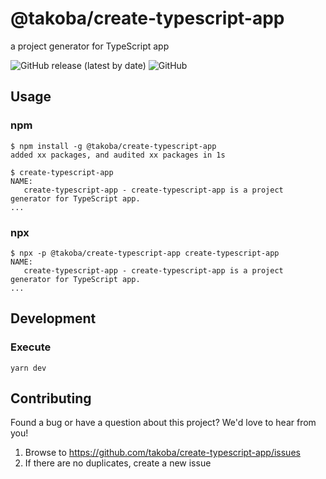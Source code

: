 # @takoba/create-typescript-app
a project generator for TypeScript app

![GitHub release (latest by date)](https://img.shields.io:/github/v/release/takoba/create-typescript-app)
![GitHub](https://img.shields.io:/github/license/takoba/create-typescript-app)


## Usage

### npm
```console
$ npm install -g @takoba/create-typescript-app
added xx packages, and audited xx packages in 1s

$ create-typescript-app
NAME:
   create-typescript-app - create-typescript-app is a project generator for TypeScript app.
...
```

### npx
```console
$ npx -p @takoba/create-typescript-app create-typescript-app
NAME:
   create-typescript-app - create-typescript-app is a project generator for TypeScript app.
...
```


## Development

### Execute
```shell
yarn dev
```


## Contributing
Found a bug or have a question about this project? We'd love to hear from you!

1. Browse to https://github.com/takoba/create-typescript-app/issues
2. If there are no duplicates, create a new issue

